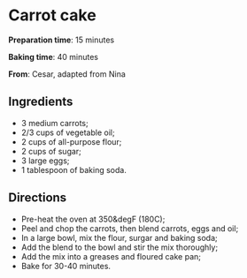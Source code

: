# Carrot cake

**Preparation time**: 15 minutes

**Baking time**: 40 minutes

**From**: Cesar, adapted from Nina

## Ingredients

- 3 medium  carrots;
- 2/3 cups of vegetable oil;
- 2 cups of all-purpose flour;
- 2 cups of sugar;
- 3 large eggs;
- 1 tablespoon of baking soda.

## Directions

- Pre-heat the oven at 350&degF (180C);
- Peel and chop the carrots, then blend carrots, eggs and oil;
- In a large bowl, mix the flour, surgar and baking soda;
- Add the blend to the bowl and stir the mix thoroughly;
- Add the mix into a greases and floured cake pan;
- Bake for 30-40 minutes.


